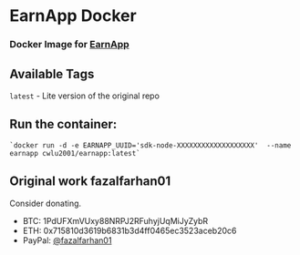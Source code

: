 # EarnApp Docker
### Docker Image for [EarnApp](https://earnapp.com/)

## Available Tags
`latest` - Lite version of the original repo

## Run the container:
    `docker run -d -e EARNAPP_UUID='sdk-node-XXXXXXXXXXXXXXXXXXX'  --name earnapp cwlu2001/earnapp:latest`
 
## Original work fazalfarhan01
Consider donating.
- BTC: 1PdUFXmVUxy88NRPJ2RFuhyjUqMiJyZybR
- ETH: 0x715810d3619b6831b3d4ff0465ec3523aceb20c6
- PayPal: [@fazalfarhan01](https://www.paypal.me/fazalfarhan01)
